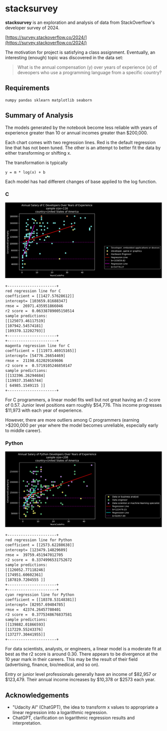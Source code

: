 
<!--Your Github repository must have the following contents:

    A README.md file that communicates the libraries used, the motivation for the project, the files in the repository with a small description of each, a summary of the results of the analysis, and necessary acknowledgments.

    Your code in a Jupyter notebook, with appropriate comments, analysis, and documentation.

    You may also provide any other necessary documentation you find necessary.-->

# stacksurvey

**stacksurvey** is an exploration and analysis of data from StackOverflow's developer survey of 2024.

[https://survey.stackoverflow.co/2024/](https://survey.stackoverflow.co/2024/)

The motivation for project is satisfying a class assignment. Eventually, an interesting (enough) topic was discovered in the data set: 

>What is the annual compensation (y) over years of experience (x) of deveopers who use a programming language from a specific country?

## Requirements

    numpy pandas sklearn matplotlib seaborn

## Summary of Analysis

The models generated by the notebook become less reliable with years of experience greater than 10 or annual incomes greater than $200,000.

Each chart comes with two regression lines. Red is the default regression line that has not been tuned. The other is an attempt to better fit the data by either transforming or shifting x.

The transformation is typically

    y = m * log(x) + b

Each model has had different changes of base applied to the log function.

### C

![graph of c programmers](images/programmers-C-United-States-of-America.png)

    +----------------------+
    red regression line for C
    coefficient = [[1427.57628612]]
    intercept= [103659.81688347]
    rmse =  26971.435951866046
    r2 score =  0.06338789005150514
    sample predictions:
    [[125073.46117519]
    [107942.54574181]
    [109370.12202793]]
    +----------------------+
    +----------------------+
    magenta regression line for C
    coefficient = [[11973.46915165]]
    intercept= [54776.26654469]
    rmse =  21198.612029169606
    r2 score =  0.5719105246850147
    sample predictions:
    [[132396.26294684]
    [119937.35465744]
    [ 64985.1549115 ]]
    +----------------------+

For C programmers, a linear model fits well but not great having an r2 score of 0.57. Junior level positions earn roughly $54,776. This income progresses $11,973 with each year of experience.

However, there are more outliers among C programmers (earning >$200,000 per year where the model becomes unreliable, especially early to middle career).

### Python

![graph of python programmers](images/programmers-Python-United-States-of-America.png)

    +----------------------+
    red regression line for Python
    coefficient = [[2573.62288638]]
    intercept= [123479.14829609]
    rmse =  39759.451947012705
    r2 score =  0.3374996531752672
    sample predictions:
    [[126052.77118246]
    [174951.60602361]
    [187819.7204555 ]]
    +----------------------+
    +----------------------+
    cyan regression line for Python
    coefficient = [[10378.53148381]]
    intercept= [82957.69404785]
    rmse =  42374.26457780401
    r2 score =  0.3775348676837581
    sample predictions:
    [[139882.01866593]
    [117229.55243376]
    [137277.30441955]]
    +----------------------+

For data scientists, analysts, or engineers, a linear model is a moderate fit at best as the r2 score is around 0.30. There appears to be divergence at the 10 year mark in their careers. This may be the result of their field (advertising, finance, bio/medical, and so on).

Entry or junior level professionals generally have an income of $82,957 or $123,479. Their annual income increases by $10,378 or $2573 each year. 

## Acknowledgements

* "Udacity AI" (ChatGPT), the idea to transform x values to appropriate a linear regression into a logarithmic regression.
* ChatGPT, clarification on logarithmic regression results and interpretation.

